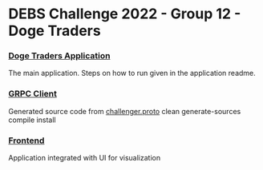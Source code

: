 # DEBS Challenge 2022 - Group 12 - Doge Traders


### [Doge Traders Application](/doge-traders)
The main application. Steps on how to run given in the application readme.

### [GRPC Client](/gRPC)
Generated source code from [challenger.proto](/gRPC/src/main/resources/challenger.proto)
clean generate-sources compile install

### [Frontend](/frontend)
Application integrated with UI for visualization
